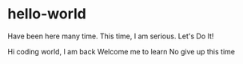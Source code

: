 # hello-world
Have been here many time. This time, I am serious. Let's Do It! 

Hi coding world, I am back
Welcome me to learn
No give up this time
